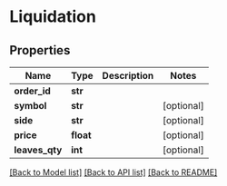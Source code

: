 # Liquidation

## Properties
Name | Type | Description | Notes
------------ | ------------- | ------------- | -------------
**order_id** | **str** |  | 
**symbol** | **str** |  | [optional] 
**side** | **str** |  | [optional] 
**price** | **float** |  | [optional] 
**leaves_qty** | **int** |  | [optional] 

[[Back to Model list]](../README.md#documentation-for-models) [[Back to API list]](../README.md#documentation-for-api-endpoints) [[Back to README]](../README.md)


